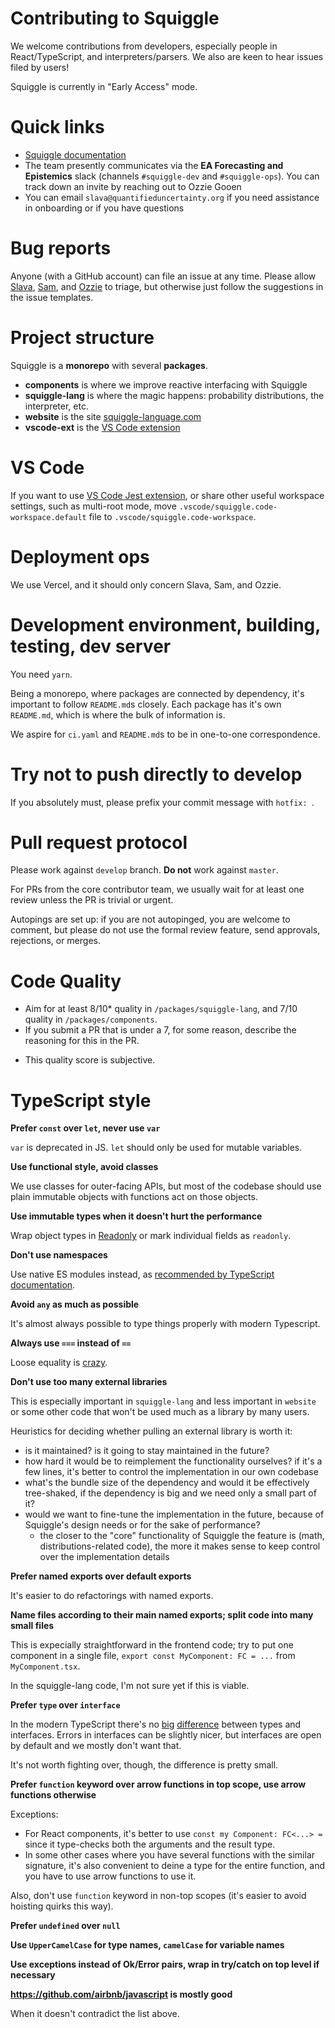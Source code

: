 # Contributing to Squiggle

We welcome contributions from developers, especially people in React/TypeScript, and interpreters/parsers. We also are keen to hear issues filed by users!

Squiggle is currently in "Early Access" mode.

# Quick links

- [Squiggle documentation](https://www.squiggle-language.com/docs/Overview)
- The team presently communicates via the **EA Forecasting and Epistemics** slack (channels `#squiggle-dev` and `#squiggle-ops`). You can track down an invite by reaching out to Ozzie Gooen
- You can email `slava@quantifieduncertainty.org` if you need assistance in onboarding or if you have questions

# Bug reports

Anyone (with a GitHub account) can file an issue at any time. Please allow [Slava](https://github.com/berekuk), [Sam](https://github.com/hazelfire), and [Ozzie](https://github.com/OAGr) to triage, but otherwise just follow the suggestions in the issue templates.

# Project structure

Squiggle is a **monorepo** with several **packages**.

- **components** is where we improve reactive interfacing with Squiggle
- **squiggle-lang** is where the magic happens: probability distributions, the interpreter, etc.
- **website** is the site [squiggle-language.com](https://www.squiggle-language.com)
- **vscode-ext** is the [VS Code extension](https://marketplace.visualstudio.com/items?itemName=qURI.vscode-squiggle)

# VS Code

If you want to use [VS Code Jest extension](https://github.com/jest-community/vscode-jest), or share other useful workspace settings, such as multi-root mode, move `.vscode/squiggle.code-workspace.default` file to `.vscode/squiggle.code-workspace`.

# Deployment ops

We use Vercel, and it should only concern Slava, Sam, and Ozzie.

# Development environment, building, testing, dev server

You need `yarn`.

Being a monorepo, where packages are connected by dependency, it's important to follow `README.md`s closely. Each package has it's own `README.md`, which is where the bulk of information is.

We aspire for `ci.yaml` and `README.md`s to be in one-to-one correspondence.

# Try not to push directly to develop

If you absolutely must, please prefix your commit message with `hotfix: `.

# Pull request protocol

Please work against `develop` branch. **Do not** work against `master`.

For PRs from the core contributor team, we usually wait for at least one review unless the PR is trivial or urgent.

Autopings are set up: if you are not autopinged, you are welcome to comment, but please do not use the formal review feature, send approvals, rejections, or merges.

# Code Quality

- Aim for at least 8/10\* quality in `/packages/squiggle-lang`, and 7/10 quality in `/packages/components`.
- If you submit a PR that is under a 7, for some reason, describe the reasoning for this in the PR.

* This quality score is subjective.

# TypeScript style

**Prefer `const` over `let`, never use `var`**

`var` is deprecated in JS. `let` should only be used for mutable variables.

**Use functional style, avoid classes**

We use classes for outer-facing APIs, but most of the codebase should use plain immutable objects with functions act on those objects.

**Use immutable types when it doesn't hurt the performance**

Wrap object types in [Readonly](https://www.typescriptlang.org/docs/handbook/utility-types.html#readonlytype) or mark individual fields as `readonly`.

**Don't use namespaces**

Use native ES modules instead, as [recommended by TypeScript documentation](https://www.typescriptlang.org/docs/handbook/namespaces-and-modules.html#using-modules).

**Avoid `any` as much as possible**

It's almost always possible to type things properly with modern Typescript.

**Always use `===` instead of `==`**

Loose equality is [crazy](https://dorey.github.io/JavaScript-Equality-Table/unified/).

**Don't use too many external libraries**

This is especially important in `squiggle-lang` and less important in `website` or some other code that won't be used much as a library by many users.

Heuristics for deciding whether pulling an external library is worth it:

- is it maintained? is it going to stay maintained in the future?
- how hard it would be to reimplement the functionality ourselves? if it's a few lines, it's better to control the implementation in our own codebase
- what's the bundle size of the dependency and would it be effectively tree-shaked, if the dependency is big and we need only a small part of it?
- would we want to fine-tune the implementation in the future, because of Squiggle's design needs or for the sake of performance?
  - the closer to the "core" functionality of Squiggle the feature is (math, distributions-related code), the more it makes sense to keep control over the implementation details

**Prefer named exports over default exports**

It's easier to do refactorings with named exports.

**Name files according to their main named exports; split code into many small files**

This is expecially straightforward in the frontend code; try to put one component in a single file, `export const MyComponent: FC = ...` from `MyComponent.tsx`.

In the squiggle-lang code, I'm not sure yet if this is viable.

**Prefer `type` over `interface`**

In the modern TypeScript there's no [big](https://stackoverflow.com/questions/37233735/interfaces-vs-types-in-typescript/52682220) [difference](https://www.typescriptlang.org/docs/handbook/2/everyday-types.html#differences-between-type-aliases-and-interfaces) between types and interfaces. Errors in interfaces can be slightly nicer, but interfaces are open by default and we mostly don't want that.

It's not worth fighting over, though, the difference is pretty small.

**Prefer `function` keyword over arrow functions in top scope, use arrow functions otherwise**

Exceptions:

- For React components, it's better to use `const my Component: FC<...> = ` since it type-checks both the arguments and the result type.
- In some other cases where you have several functions with the similar signature, it's also convenient to deine a type for the entire function, and you have to use arrow functions to use it.

Also, don't use `function` keyword in non-top scopes (it's easier to avoid hoisting quirks this way).

**Prefer `undefined` over `null`**

**Use `UpperCamelCase` for type names, `camelCase` for variable names**

**Use exceptions instead of Ok/Error pairs, wrap in try/catch on top level if necessary**

**https://github.com/airbnb/javascript is mostly good**

When it doesn't contradict the list above.

